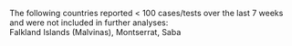 The following countries reported < 100 cases/tests over the last 7 weeks and were not included in further analyses:<br>Falkland Islands (Malvinas), Montserrat, Saba
<br>
